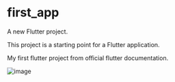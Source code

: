 # first_app

A new Flutter project.

This project is a starting point for a Flutter application.

My first flutter project from official flutter documentation.

![image](https://user-images.githubusercontent.com/85360923/219250000-65409123-5e2c-4a54-8341-cf0ece020819.png)
